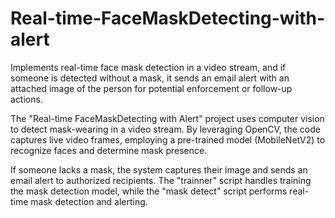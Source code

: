 # Real-time-FaceMaskDetecting-with-alert
Implements real-time face mask detection in a video stream, and if someone is detected without a mask, it sends an email alert with an attached image of the person for potential enforcement or follow-up actions.

The "Real-time FaceMaskDetecting with Alert" project uses computer vision to detect mask-wearing in a video stream. 
By leveraging OpenCV, the code captures live video frames, employing a pre-trained model (MobileNetV2) to recognize faces and determine mask presence. 

If someone lacks a mask, the system captures their image and sends an email alert to authorized recipients. The "trainner" script handles training the mask detection model, while the "mask detect" script performs real-time mask detection and alerting.

